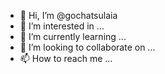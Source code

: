 - 👋 Hi, I’m @gochatsulaia
- 👀 I’m interested in ...
- 🌱 I’m currently learning ...
- 💞️ I’m looking to collaborate on ...
- 📫 How to reach me ...

<!---
gochatsulaia/gochatsulaia is a ✨ special ✨ repository because its `README.md` (this file) appears on your GitHub profile.
You can click the Preview link to take a look at your changes.
--->


<!---
danieltsulaia/barbaretsulaia is a ✨ special ✨ repository because its 'README.md' (this file) appears on your GitHub profile.
You can click the Preview link to take a look at your changes.
--->
